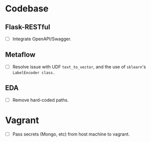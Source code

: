 
# Codebase


## Flask-RESTful

- [ ] Integrate OpenAPI/Swagger.

## Metaflow

- [ ] Resolve issue with UDF `text_to_vector`, and the use of `sklearn`'s `LabelEncoder class.`

## EDA

- [ ] Remove hard-coded paths.

# Vagrant

- [ ] Pass secrets (Mongo, etc) from host machine to vagrant.
